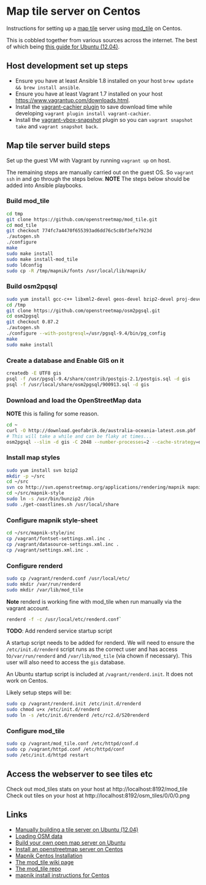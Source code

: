 # Map tile server on Centos

Instructions for setting up a [map tile](https://msdn.microsoft.com/en-us/library/bb259689.aspx) server using [mod_tile](http://wiki.openstreetmap.org/wiki/Mod_tile) on Centos.

This is cobbled together from various sources across the internet. The best of which being [this guide for Ubuntu (12.04)](https://switch2osm.org/serving-tiles/manually-building-a-tile-server-12-04/).

## Host development set up steps

- Ensure you have at least Ansible 1.8 installed on your host `brew update && brew install ansible`.
- Ensure you have at least Vagrant 1.7 installed on your host https://www.vagrantup.com/downloads.html.
- Install the [vagrant-cachier plugin](https://github.com/fgrehm/vagrant-cachier) to save download time while developing `vagrant plugin install vagrant-cachier`.
- Install the [vagrant-vbox-snapshot](https://github.com/dergachev/vagrant-vbox-snapshot) plugin so you can `vagrant snapshot take` and `vagrant snapshot back`.

## Map tile server build steps

Set up the guest VM with Vagrant by running `vagrant up` on host.

The remaining steps are manually carried out on the guest OS. So `vagrant ssh` in and go through the steps below. **NOTE** The steps below should be added into Ansible playbooks.

### Build mod_tile

```sh
cd tmp
git clone https://github.com/openstreetmap/mod_tile.git
cd mod_tile
git checkout 774fc7a4470f655393ad6dd76c5c8bf3efe7923d
./autogen.sh
./configure
make
sudo make install
sudo make install-mod_tile
sudo ldconfig
sudo cp -R /tmp/mapnik/fonts /usr/local/lib/mapnik/
```

### Build osm2pqsql

```sh
sudo yum install gcc-c++ libxml2-devel geos-devel bzip2-devel proj-devel protobuf-compiler postgresql94-devel postgresql94-contrib protobuf-c-devel
cd /tmp
git clone https://github.com/openstreetmap/osm2pgsql.git
cd osm2pgsql
git checkout 0.87.2
./autogen.sh
./configure --with-postgresql=/usr/pgsql-9.4/bin/pg_config
make
sudo make install
```

### Create a database and Enable GIS on it

```sh
createdb -E UTF8 gis
psql -f /usr/pgsql-9.4/share/contrib/postgis-2.1/postgis.sql -d gis
psql -f /usr/local/share/osm2pgsql/900913.sql -d gis
```

### Download and load the OpenStreetMap data

**NOTE** this is failing for some reason.

```sh
cd ~
curl -O http://download.geofabrik.de/australia-oceania-latest.osm.pbf
# This will take a while and can be flaky at times...
osm2pgsql --slim -d gis -C 2048 --number-processes=2 --cache-strategy=dense australia-oceania-latest.osm.pbf
```

### Install map styles

```sh
sudo yum install svn bzip2
mkdir -p ~/src
cd ~/src
svn co http://svn.openstreetmap.org/applications/rendering/mapnik mapnik-style
cd ~/src/mapnik-style
sudo ln -s /usr/bin/bunzip2 /bin
sudo ./get-coastlines.sh /usr/local/share
```

### Configure mapnik style-sheet

```sh
cd ~/src/mapnik-style/inc
cp /vagrant/fontset-settings.xml.inc .
cp /vagrant/datasource-settings.xml.inc .
cp /vagrant/settings.xml.inc .
```

### Configure renderd

```sh
sudo cp /vagrant/renderd.conf /usr/local/etc/
sudo mkdir /var/run/renderd
sudo mkdir /var/lib/mod_tile
```

**Note** renderd is working fine with mod_tile when run manually via the vagrant account.

```sh
renderd -f -c /usr/local/etc/renderd.conf`
```

**TODO**: Add renderd service startup script

A startup script needs to be added for renderd. We will need to ensure the `/etc/init.d/renderd` script runs as the correct user and has access to`/var/run/renderd` and `/var/lib/mod_tile` (via chown if necessary). This user will also need to access the `gis` database.

An Ubuntu startup script is included at `/vagrant/renderd.init`. It does not work on Centos.

Likely setup steps will be:

```sh
sudo cp /vagrant/renderd.init /etc/init.d/renderd
sudo chmod u+x /etc/init.d/renderd
sudo ln -s /etc/init.d/renderd /etc/rc2.d/S20renderd
```

### Configure mod_tile

```sh
sudo cp /vagrant/mod_tile.conf /etc/httpd/conf.d
sudo cp /vagrant/httpd.conf /etc/httpd/conf
sudo /etc/init.d/httpd restart
```

## Access the webserver to see tiles etc

Check out mod_tiles stats on your host at http://localhost:8192/mod_tile
Check out tiles on your host at http://localhost:8192/osm_tiles/0/0/0.png


## Links

- [Manually building a tile server on Ubuntu (12.04)](https://switch2osm.org/serving-tiles/manually-building-a-tile-server-12-04/)
- [Loading OSM data](https://switch2osm.org/loading-osm-data/)
- [Build your own open map server on Ubuntu](http://weait.com/content/build-your-own-openstreetmap-server-lucid)
- [Install an openstreetmap server on Centos](http://duemafoss.blogspot.com.au/2014/02/installation-of-openstreetmap-server-on.html)
- [Mapnik Centos Installation](https://github.com/mapnik/mapnik/wiki/CentOS_RHEL)
- [The mod_tile wiki page](http://wiki.openstreetmap.org/wiki/Mod_tile)
- [The mod_tile repo](https://github.com/openstreetmap/mod_tile)
- [mapnik install instructions for Centos](https://github.com/mapnik/mapnik/wiki/CentOS_RHEL)

